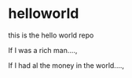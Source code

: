 # helloworld
this is the hello world repo

If I was a rich man....,

If I had al the money in the world....,
